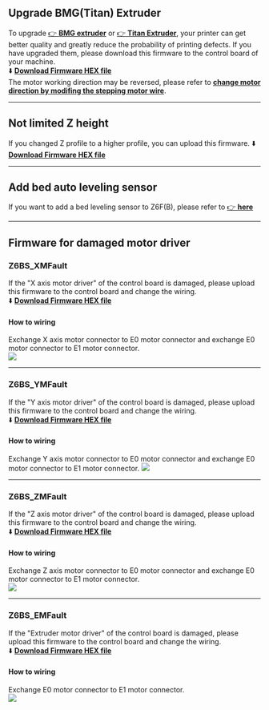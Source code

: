 ## Upgrade BMG(Titan) Extruder 
To upgrade [:point_right: **BMG extruder**](https://www.aliexpress.com/item/1005003473360998.html) or [:point_right: **Titan Extruder**](https://www.aliexpress.com/item/1005001678239017.html), your printer can get better quality and greatly reduce the probability of printing defects. If you have upgraded them, please download this firmware to the control board of your machine.    
:arrow_down: [**Download Firmware HEX file**](./Z6BS_BMG_Z300.zip)    
The motor working direction may be reversed, please refer to [**change motor direction by modifing the stepping motor wire**](./Change_motor_working_direction.jpg).

----
## Not limited Z height
If you changed Z profile to a higher profile, you can upload this firmware.
:arrow_down: [**Download Firmware HEX file**](./Z6FB_BigZHeigth.zip)  

----
## Add bed auto leveling sensor
If you want to add a bed leveling sensor to Z6F(B), please refer to [:point_right: **here**](./withAutoBedLevling/readme.md)

----
## Firmware for damaged motor driver
### Z6BS_XMFault
If the "X axis motor driver" of the control board is damaged, please upload this firmware to the control board and change the wiring.    
:arrow_down: [**Download Firmware HEX file**](./Z6BS_XMFault.zip)   
#### How to wiring
Exchange X axis motor connector to E0 motor connector and exchange E0 motor connector to E1 motor connector.    
![](./Z6BS_XMFAULT_Wiring.png)

-----
### Z6BS_YMFault 
If the "Y axis motor driver" of the control board is damaged, please upload this firmware to the control board and change the wiring.    
:arrow_down: [**Download Firmware HEX file**](./Z6BS_YMFault.zip)   
#### How to wiring
Exchange Y axis motor connector to E0 motor connector and exchange E0 motor connector to E1 motor connector.
![](./Z6BS_YMFAULT_Wiring.png)

-----
### Z6BS_ZMFault
If the "Z axis motor driver" of the control board is damaged, please upload this firmware to the control board and change the wiring.     
:arrow_down: [**Download Firmware HEX file**](./Z6BS_ZMFault.zip)   
#### How to wiring
Exchange Z axis motor connector to E0 motor connector and exchange E0 motor connector to E1 motor connector.    
![](./Z6BS_ZMFAULT_Wiring.png)

-----
### Z6BS_EMFault
If the "Extruder motor driver" of the control board is damaged, please upload this firmware to the control board and change the wiring.        
:arrow_down: [**Download Firmware HEX file**](./Z6BS_EMFault.zip)   
#### How to wiring
Exchange E0 motor connector to E1 motor connector.    
![](./Z6BS_EMFAULT_Wiring.png)
